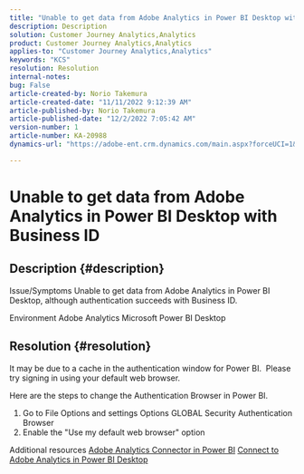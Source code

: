 ```yaml
---
title: "Unable to get data from Adobe Analytics in Power BI Desktop with Business ID"
description: Description
solution: Customer Journey Analytics,Analytics
product: Customer Journey Analytics,Analytics
applies-to: "Customer Journey Analytics,Analytics"
keywords: "KCS"
resolution: Resolution
internal-notes: 
bug: False
article-created-by: Norio Takemura
article-created-date: "11/11/2022 9:12:39 AM"
article-published-by: Norio Takemura
article-published-date: "12/2/2022 7:05:42 AM"
version-number: 1
article-number: KA-20988
dynamics-url: "https://adobe-ent.crm.dynamics.com/main.aspx?forceUCI=1&pagetype=entityrecord&etn=knowledgearticle&id=53b0f3fb-a061-ed11-9561-6045bd0065f9"

---
```

# Unable to get data from Adobe Analytics in Power BI Desktop with Business ID

## Description {#description}


Issue/Symptoms
 Unable to get data from Adobe Analytics in Power BI Desktop, although authentication succeeds with Business ID.

Environment
 Adobe Analytics
 Microsoft Power BI Desktop


## Resolution {#resolution}


It may be due to a cache in the authentication window for Power BI.  Please try signing in using your default web browser.

Here are the steps to change the Authentication Browser in Power BI.
1. Go to File  Options and settings  Options  GLOBAL  Security  Authentication Browser
2. Enable the "Use my default web browser" option

Additional resources
[Adobe Analytics Connector in Power BI](https://experienceleague.adobe.com/docs/analytics-learn/tutorials/integrations/power-bi/adobe-analytics-connector-in-power-bi.html?lang=en)
[Connect to Adobe Analytics in Power BI Desktop](https://learn.microsoft.com/en-us/power-bi/connect-data/desktop-connect-adobe-analytics)
